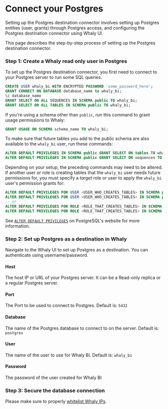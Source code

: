 # Connect your Postgres

Setting up the Postgres destination connector involves setting up Postgres entities (user, grants) through Postgres access, and configuring the Postgres destination connector using Whaly UI.

This page describes the step-by-step process of setting up the Postgres destination connector.

### Step 1: Create a Whaly read only user in Postgres​ <a href="#step-1-set-up-airbyte-specific-entities-in-snowflake" id="step-1-set-up-airbyte-specific-entities-in-snowflake"></a>

To set up the Postgres destination connector, you first need to connect to your Postgres server to run some SQL queries.

```sql
CREATE USER whaly_bi WITH ENCRYPTED PASSWORD 'some_password_here';
GRANT CONNECT ON DATABASE database_name to whaly_bi;
\c database_name
GRANT SELECT ON ALL SEQUENCES IN SCHEMA public TO whaly_bi;
GRANT SELECT ON ALL TABLES IN SCHEMA public TO whaly_bi;
```

If you're using a schema other than `public`, run this command to grant usage permissions to Whaly:

```sql
GRANT USAGE ON SCHEMA schema_name TO whaly_bi;
```

To make sure that future tables you add to the public schema are also available to the `whaly_bi` user, run these commands:

```sql
ALTER DEFAULT PRIVILEGES IN SCHEMA public GRANT SELECT ON tables TO whaly_bi;
ALTER DEFAULT PRIVILEGES IN SCHEMA public GRANT SELECT ON sequences TO whaly_bi;
```

Depending on your setup, the preceding commands may need to be altered. If another user or role is creating tables that the `whaly_bi` user needs future permissions for, you must specify a _target_ role or user to apply the `whaly_bi` user's permission grants for:

```sql
ALTER DEFAULT PRIVILEGES FOR USER <USER_WHO_CREATES_TABLES> IN SCHEMA public GRANT SELECT ON tables TO whaly_bi;
ALTER DEFAULT PRIVILEGES FOR USER <USER_WHO_CREATES_TABLES> IN SCHEMA public GRANT SELECT ON sequences TO whaly_bi;
-- or
ALTER DEFAULT PRIVILEGES FOR ROLE <ROLE_THAT_CREATES_TABLES> IN SCHEMA public GRANT SELECT ON tables TO whaly_bi;
ALTER DEFAULT PRIVILEGES FOR ROLE <ROLE_THAT_CREATES_TABLES> IN SCHEMA public GRANT SELECT ON sequences TO whaly_bi;
```

See [`ALTER DEFAULT PRIVILEGES`](https://www.postgresql.org/docs/9.4/sql-alterdefaultprivileges.html) on PostgreSQL's website for more information.

### Step 2: Set up Postgres as a destination in Whaly <a href="#step-3-set-up-snowflake-as-a-destination-in-airbyte" id="step-3-set-up-snowflake-as-a-destination-in-airbyte"></a>

Navigate to the Whaly UI to set up Postgres as a destination. You can authenticate using username/password.

#### Host

The host IP or URL of your Postgres server. It can be a Read-only replica or a regular Postgres server.

#### Port

The Port to be used to connect to Postgres. Default is: `5432`

#### Database

The name of the Postgres database to connect to on the server. Default is: `postgres`

#### User

The name of the user to use for Whaly BI. Default is: `whaly_bi`

#### **Password**

The password of the user created for Whaly BI

### Step 3: Secure the database connection

Please make sure to properly [whitelist Whaly IPs](whitelisting-whaly-ips.md).


